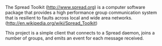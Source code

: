 

The Spread Toolkit (http://www.spread.org) is a computer software package
that provides a high performance group communication system that is resilient
to faults across local and wide area networks. (http://en.wikipedia.org/wiki/Spread_Toolkit)

This project is a simple client that connects to a Spread daemon, joins a
number of groups, and emits an event for each message received.
